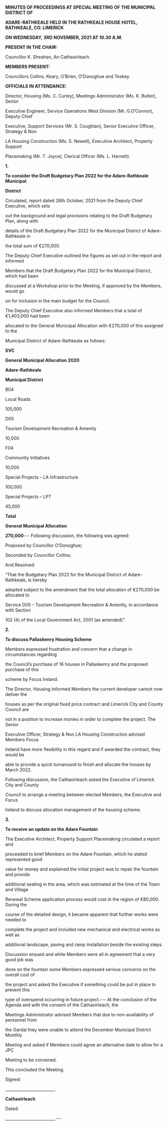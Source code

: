 **MINUTES OF PROCEEDINGS AT SPECIAL MEETING OF THE MUNICIPAL DISTRICT OF**

**ADARE-RATHKEALE HELD IN THE RATHKEALE HOUSE HOTEL, RATHKEALE, CO. LIMERICK**

**ON WEDNESDAY, 3RD** **NOVEMBER, 2021 AT 10.30 A.M.**

**PRESENT IN THE CHAIR:**

Councillor K. Sheahan, An Cathaoirleach.

**MEMBERS PRESENT:**

Councillors Collins, Keary, O’Brien, O’Donoghue and Teskey.

**OFFICIALS IN ATTENDANCE:**

Director, Housing (Ms. C. Curley), Meetings Administrator (Ms. K. Butler), Senior

Executive Engineer, Service Operations West Division (Mr. G.O’Connor), Deputy Chief

Executive, Support Services (Mr. S. Coughlan), Senior Executive Officer, Strategy & Non

LA Housing Construction (Ms. S. Newell), Executive Architect, Property Support

Placemaking (Mr. T. Joyce), Clerical Officer (Ms. L. Harnett).

**1.**

**To consider the Draft Budgetary Plan 2022 for the Adare-Rathkeale Municipal**

**District**

Circulated, report dated 26th October, 2021 from the Deputy Chief Executive, which sets

out the background and legal provisions relating to the Draft Budgetary Plan, along with

details of the Draft Budgetary Plan 2022 for the Municipal District of Adare-Rathkeale in

the total sum of €270,000.

The Deputy Chief Executive outlined the figures as set out in the report and informed

Members that the Draft Budgetary Plan 2022 for the Municipal District, which had been

discussed at a Workshop prior to the Meeting, if approved by the Members, would go

on for inclusion in the main budget for the Council.

The Deputy Chief Executive also informed Members that a total of €1,403,000 had been

allocated to the General Municipal Allocation with €270,000 of this assigned to the

Municipal District of Adare-Rathkeale as follows:

**SVC**

**General Municipal Allocation 2020**

**Adare-Rathkeale**

**Municipal District**

B04

Local Roads

105,000

D05

Tourism Development Recreation & Amenity

10,000

F04

Community Initiatives

10,000

Special Projects – LA Infrastructure

100,000

Special Projects – LPT

45,000

**Total**

**General Municipal Allocation**

**270,000**---
Following discussion, the following was agreed:

Proposed by Councillor O’Donoghue;

Seconded by Councillor Collins;

And Resolved:

“That the Budgetary Plan 2022 for the Municipal District of Adare-Rathkeale, is hereby

adopted subject to the amendment that the total allocation of €270,000 be allocated to

Service D05 – Tourism Development Recreation & Amenity, in accordance with Section

102 (4) of the Local Government Act, 2001 (as amended)”.

**2.**

**To discuss Pallaskenry Housing Scheme**

Members expressed frustration and concern that a change in circumstances regarding

the Council’s purchase of 16 houses in Pallaskenry and the proposed purchase of this

scheme by Focus Ireland.

The Director, Housing informed Members the current developer cannot now deliver the

houses as per the original fixed price contract and Limerick City and County Council are

not in a position to increase monies in order to complete the project. The Senior

Executive Officer, Strategy & Non LA Housing Construction advised Members Focus

Ireland have more flexibility in this regard and if awarded the contract, they would be

able to provide a quick turnaround to finish and allocate the houses by March 2022.

Following discussion, the Cathaoirleach asked the Executive of Limerick City and County

Council to arrange a meeting between elected Members, the Executive and Focus

Ireland to discuss allocation management of the housing scheme.

**3.**

**To receive an update on the Adare Fountain**

The Executive Architect, Property Support Placemaking circulated a report and

proceeded to brief Members on the Adare Fountain, which he stated represented good

value for money and explained the initial project was to repair the fountain and provide

additional seating in the area, which was estimated at the time of the Town and Village

Renewal Scheme application process would cost in the region of €80,000. During the

course of the detailed design, it became apparent that further works were needed to

complete the project and included new mechanical and electrical works as well as

additional landscape, paving and ramp installation beside the existing steps.

Discussion ensued and while Members were all in agreement that a very good job was

done on the fountain some Members expressed serious concerns on the overall cost of

the project and asked the Executive if something could be put in place to prevent this

type of overspend occurring in future project.---
At the conclusion of the Agenda and with the consent of the Cathaoirleach, the

Meetings Administrator advised Members that due to non-availability of personnel from

the Gardaí they were unable to attend the December Municipal District Monthly

Meeting and asked if Members could agree an alternative date to allow for a JPC

Meeting to be convened.

This concluded the Meeting.

Signed:

\_\_\_\_\_\_\_\_\_\_\_\_\_\_\_\_\_\_\_\_\_\_\_\_\_

**Cathaoirleach**

Dated:

\_\_\_\_\_\_\_\_\_\_\_\_\_\_\_\_\_\_\_\_\_\_\_\_\_---
